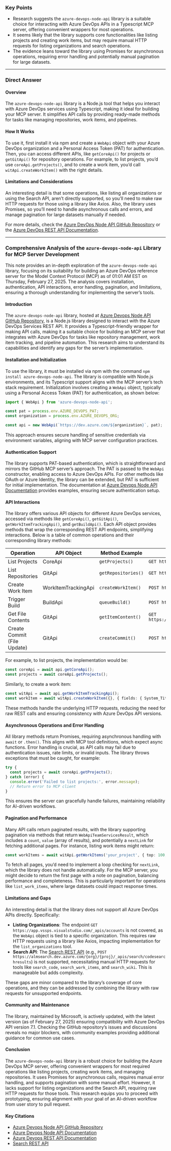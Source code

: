 ### Key Points
- Research suggests the `azure-devops-node-api` library is a suitable choice for interacting with Azure DevOps APIs in a Typescript MCP server, offering convenient wrappers for most operations.
- It seems likely that the library supports core functionalities like listing projects and creating work items, but may require manual HTTP requests for listing organizations and search operations.
- The evidence leans toward the library using Promises for asynchronous operations, requiring error handling and potentially manual pagination for large datasets.

---

### Direct Answer

#### Overview
The `azure-devops-node-api` library is a Node.js tool that helps you interact with Azure DevOps services using Typescript, making it ideal for building your MCP server. It simplifies API calls by providing ready-made methods for tasks like managing repositories, work items, and pipelines.

#### How It Works
To use it, first install it via npm and create a `WebApi` object with your Azure DevOps organization and a Personal Access Token (PAT) for authentication. Then, you can access different APIs, like `getCoreApi()` for projects or `getGitApi()` for repository operations. For example, to list projects, you’d use `coreApi.getProjects()`, and to create a work item, you’d call `witApi.createWorkItem()` with the right details.

#### Limitations and Considerations
An interesting detail is that some operations, like listing all organizations or using the Search API, aren’t directly supported, so you’ll need to make raw HTTP requests for those using a library like Axios. Also, the library uses Promises, so you’ll need to handle asynchronous calls and errors, and manage pagination for large datasets manually if needed.

For more details, check the [Azure DevOps Node API GitHub Repository](https://github.com/Microsoft/azure-devops-node-API) or the [Azure DevOps REST API Documentation](https://learn.microsoft.com/en-us/rest/api/azure/devops/?view=azure-devops-rest-7.1).

---

### Comprehensive Analysis of the `azure-devops-node-api` Library for MCP Server Development

This note provides an in-depth exploration of the `azure-devops-node-api` library, focusing on its suitability for building an Azure DevOps reference server for the Model Context Protocol (MCP) as of 01:01 AM EST on Thursday, February 27, 2025. The analysis covers installation, authentication, API interactions, error handling, pagination, and limitations, ensuring a thorough understanding for implementing the server’s tools.

#### Introduction
The `azure-devops-node-api` library, hosted at [Azure Devops Node API GitHub Repository](https://github.com/Microsoft/azure-devops-node-API), is a Node.js library designed to interact with the Azure DevOps Services REST API. It provides a Typescript-friendly wrapper for making API calls, making it a suitable choice for building an MCP server that integrates with Azure DevOps for tasks like repository management, work item tracking, and pipeline automation. This research aims to understand its capabilities and identify any gaps for the server’s implementation.

#### Installation and Initialization
To use the library, it must be installed via npm with the command `npm install azure-devops-node-api`. The library is compatible with Node.js environments, and its Typescript support aligns with the MCP server’s tech stack requirement. Initialization involves creating a `WebApi` object, typically using a Personal Access Token (PAT) for authentication, as shown below:

```ts
import { WebApi } from 'azure-devops-node-api';

const pat = process.env.AZURE_DEVOPS_PAT;
const organization = process.env.AZURE_DEVOPS_ORG;

const api = new WebApi(`https://dev.azure.com/${organization}`, pat);
```

This approach ensures secure handling of sensitive credentials via environment variables, aligning with MCP server configuration practices.

#### Authentication Support
The library supports PAT-based authentication, which is straightforward and mirrors the GitHub MCP server’s approach. The PAT is passed to the `WebApi` constructor, enabling access to Azure DevOps APIs. For other methods like OAuth or Azure Identity, the library can be extended, but PAT is sufficient for initial implementation. The documentation at [Azure Devops Node API Documentation](https://github.com/Microsoft/azure-devops-node-API/blob/master/README.md) provides examples, ensuring secure authentication setup.

#### API Interactions
The library offers various API objects for different Azure DevOps services, accessed via methods like `getCoreApi()`, `getGitApi()`, `getWorkItemTrackingApi()`, and `getBuildApi()`. Each API object provides methods that wrap the corresponding REST API endpoints, simplifying interactions. Below is a table of common operations and their corresponding library methods:

| **Operation**               | **API Object**              | **Method Example**                          | **Corresponding REST Endpoint**                     |
|-----------------------------|-----------------------------|---------------------------------------------|-----------------------------------------------------|
| List Projects               | CoreApi                    | `getProjects()`                             | `GET https://dev.azure.com/{org}/_apis/Projects`    |
| List Repositories           | GitApi                     | `getRepositories()`                         | `GET https://dev.azure.com/{org}/{proj}/_apis/Git/Repositories` |
| Create Work Item            | WorkItemTrackingApi        | `createWorkItem()`                          | `POST https://dev.azure.com/{org}/{proj}/_apis/Wit/WorkItems` |
| Trigger Build               | BuildApi                   | `queueBuild()`                              | `POST https://dev.azure.com/{org}/{proj}/_apis/Build/Builds` |
| Get File Contents           | GitApi                     | `getItemContent()`                          | `GET https://dev.azure.com/{org}/{proj}/_apis/Git/Repositories/{repoId}/Files/{path}` |
| Create Commit (File Update) | GitApi                     | `createCommit()`                            | `POST https://dev.azure.com/{org}/{proj}/_apis/Git/Repositories/{repoId}/Commits` |

For example, to list projects, the implementation would be:

```ts
const coreApi = await api.getCoreApi();
const projects = await coreApi.getProjects();
```

Similarly, to create a work item:

```ts
const witApi = await api.getWorkItemTrackingApi();
const workItem = await witApi.createWorkItem({}, { fields: { System_Title: 'New Task' } }, 'your_project', 'Task');
```

These methods handle the underlying HTTP requests, reducing the need for raw REST calls and ensuring consistency with Azure DevOps API versions.

#### Asynchronous Operations and Error Handling
All library methods return Promises, requiring asynchronous handling with `await` or `.then()`. This aligns with MCP tool definitions, which expect async functions. Error handling is crucial, as API calls may fail due to authentication issues, rate limits, or invalid inputs. The library throws exceptions that must be caught, for example:

```ts
try {
  const projects = await coreApi.getProjects();
} catch (error) {
  console.error('Failed to list projects:', error.message);
  // Return error to MCP client
}
```

This ensures the server can gracefully handle failures, maintaining reliability for AI-driven workflows.

#### Pagination and Performance
Many API calls return paginated results, with the library supporting pagination via methods that return `WebApiTeamServicesResult`, which includes a `count`, `value` (array of results), and potentially a `nextLink` for fetching additional pages. For instance, listing work items might return:

```ts
const workItems = await witApi.getWorkItems('your_project', { top: 100, skip: 0 });
```

To fetch all pages, you’d need to implement a loop checking for `nextLink`, which the library does not handle automatically. For the MCP server, you might decide to return the first page with a note on pagination, balancing performance and completeness. This is particularly important for operations like `list_work_items`, where large datasets could impact response times.

#### Limitations and Gaps
An interesting detail is that the library does not support all Azure DevOps APIs directly. Specifically:
- **Listing Organizations**: The endpoint `GET https://app.vssps.visualstudio.com/_apis/accounts` is not covered, as the `WebApi` object is tied to a specific organization. This requires raw HTTP requests using a library like Axios, impacting implementation for the `list_organizations` tool.
- **Search API**: The [Search REST API](https://learn.microsoft.com/en-us/rest/api/azure/devops/search/?view=azure-devops-rest-7.1) (e.g., `POST https://almsearch.dev.azure.com/{org}/{proj}/_apis/search/codesearchresults`) is not supported, necessitating manual HTTP requests for tools like `search_code`, `search_work_items`, and `search_wiki`. This is manageable but adds complexity.

These gaps are minor compared to the library’s coverage of core operations, and they can be addressed by combining the library with raw requests for unsupported endpoints.

#### Community and Maintenance
The library, maintained by Microsoft, is actively updated, with the latest version (as of February 27, 2025) ensuring compatibility with Azure DevOps API version 7.1. Checking the GitHub repository’s issues and discussions reveals no major blockers, with community examples providing additional guidance for common use cases.

#### Conclusion
The `azure-devops-node-api` library is a robust choice for building the Azure DevOps MCP server, offering convenient wrappers for most required operations like listing projects, creating work items, and managing repositories. It uses Promises for asynchronous calls, requires manual error handling, and supports pagination with some manual effort. However, it lacks support for listing organizations and the Search API, requiring raw HTTP requests for those tools. This research equips you to proceed with prototyping, ensuring alignment with your goal of an AI-driven workflow from user story to pull request.

#### Key Citations
- [Azure Devops Node API GitHub Repository](https://github.com/Microsoft/azure-devops-node-API)
- [Azure Devops Node API Documentation](https://github.com/Microsoft/azure-devops-node-API/blob/master/README.md)
- [Azure Devops REST API Documentation](https://learn.microsoft.com/en-us/rest/api/azure/devops/?view=azure-devops-rest-7.1)
- [Search REST API](https://learn.microsoft.com/en-us/rest/api/azure/devops/search/?view=azure-devops-rest-7.1)
